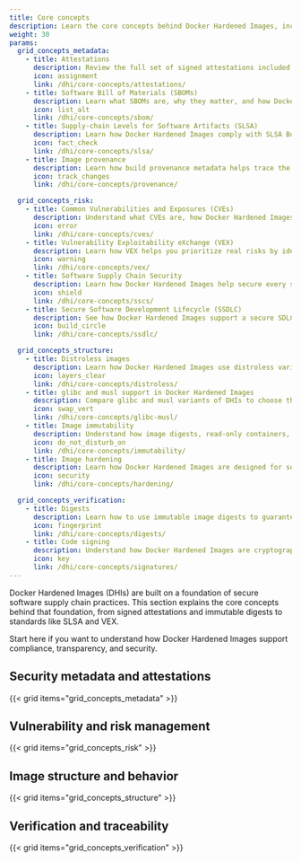 ```yaml
---
title: Core concepts
description: Learn the core concepts behind Docker Hardened Images, including security metadata, vulnerability management, image structure, and verification.
weight: 30
params:
  grid_concepts_metadata:
    - title: Attestations
      description: Review the full set of signed attestations included with each Docker Hardened Image, such as SBOMs, VEX, build provenance, and scan results.
      icon: assignment
      link: /dhi/core-concepts/attestations/
    - title: Software Bill of Materials (SBOMs)
      description: Learn what SBOMs are, why they matter, and how Docker Hardened Images include signed SBOMs to support transparency and compliance.
      icon: list_alt
      link: /dhi/core-concepts/sbom/
    - title: Supply-chain Levels for Software Artifacts (SLSA)
      description: Learn how Docker Hardened Images comply with SLSA Build Level 3 and how to verify provenance for secure, tamper-resistant builds.
      icon: fact_check
      link: /dhi/core-concepts/slsa/
    - title: Image provenance
      description: Learn how build provenance metadata helps trace the origin of Docker Hardened Images and support compliance with SLSA.
      icon: track_changes
      link: /dhi/core-concepts/provenance/

  grid_concepts_risk:
    - title: Common Vulnerabilities and Exposures (CVEs)
      description: Understand what CVEs are, how Docker Hardened Images reduce exposure, and how to scan images for vulnerabilities using popular tools.
      icon: error
      link: /dhi/core-concepts/cves/
    - title: Vulnerability Exploitability eXchange (VEX)
      description: Learn how VEX helps you prioritize real risks by identifying which vulnerabilities in Docker Hardened Images are actually exploitable.
      icon: warning
      link: /dhi/core-concepts/vex/
    - title: Software Supply Chain Security
      description: Learn how Docker Hardened Images help secure every stage of your software supply chain with signed metadata, provenance, and minimal attack surface.
      icon: shield
      link: /dhi/core-concepts/sscs/
    - title: Secure Software Development Lifecycle (SSDLC)
      description: See how Docker Hardened Images support a secure SDLC by integrating with scanning, signing, and debugging tools.
      icon: build_circle
      link: /dhi/core-concepts/ssdlc/

  grid_concepts_structure:
    - title: Distroless images
      description: Learn how Docker Hardened Images use distroless variants to minimize attack surface and remove unnecessary components.
      icon: layers_clear
      link: /dhi/core-concepts/distroless/
    - title: glibc and musl support in Docker Hardened Images
      description: Compare glibc and musl variants of DHIs to choose the right base image for your application’s compatibility, size, and performance needs.
      icon: swap_vert
      link: /dhi/core-concepts/glibc-musl/
    - title: Image immutability
      description: Understand how image digests, read-only containers, and signed metadata ensure Docker Hardened Images are tamper-resistant and immutable.
      icon: do_not_disturb_on
      link: /dhi/core-concepts/immutability/
    - title: Image hardening
      description: Learn how Docker Hardened Images are designed for security, with minimal components, nonroot execution, and secure-by-default configurations.
      icon: security
      link: /dhi/core-concepts/hardening/

  grid_concepts_verification:
    - title: Digests
      description: Learn how to use immutable image digests to guarantee consistency and verify the exact Docker Hardened Image you're running.
      icon: fingerprint
      link: /dhi/core-concepts/digests/
    - title: Code signing
      description: Understand how Docker Hardened Images are cryptographically signed using Cosign to verify authenticity, integrity, and secure provenance.
      icon: key
      link: /dhi/core-concepts/signatures/
---
```


Docker Hardened Images (DHIs) are built on a foundation of secure software
supply chain practices. This section explains the core concepts behind that
foundation, from signed attestations and immutable digests to standards like SLSA
and VEX.

Start here if you want to understand how Docker Hardened Images support compliance,
transparency, and security.

## Security metadata and attestations

{{< grid items="grid_concepts_metadata" >}}

## Vulnerability and risk management

{{< grid items="grid_concepts_risk" >}}

## Image structure and behavior

{{< grid items="grid_concepts_structure" >}}

## Verification and traceability

{{< grid items="grid_concepts_verification" >}}